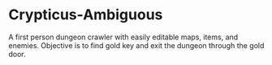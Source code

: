 # Crypticus-Ambiguous
A first person dungeon crawler with easily editable maps, items, and enemies. Objective is to find gold key and exit the dungeon through the gold door.
